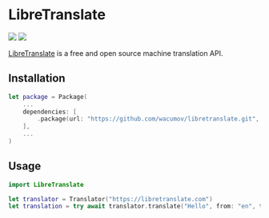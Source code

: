 # LibreTranslate

[![](https://img.shields.io/endpoint?url=https%3A%2F%2Fswiftpackageindex.com%2Fapi%2Fpackages%2Fwacumov%2Flibretranslate%2Fbadge%3Ftype%3Dswift-versions)](https://swiftpackageindex.com/wacumov/libretranslate)
[![](https://img.shields.io/endpoint?url=https%3A%2F%2Fswiftpackageindex.com%2Fapi%2Fpackages%2Fwacumov%2Flibretranslate%2Fbadge%3Ftype%3Dplatforms)](https://swiftpackageindex.com/wacumov/libretranslate)

[LibreTranslate](https://libretranslate.com) is a free and open source machine translation API.

## Installation

```swift
let package = Package(
    ...
    dependencies: [
        .package(url: "https://github.com/wacumov/libretranslate.git", from: "0.1.0")
    ],
    ...
)
```

## Usage

```swift
import LibreTranslate

let translator = Translator("https://libretranslate.com")
let translation = try await translator.translate("Hello", from: "en", to: "es")
```
